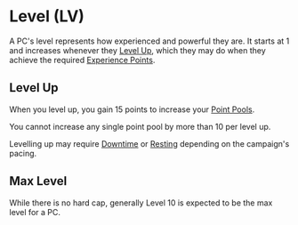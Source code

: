 # Level (LV)

A PC's level represents how experienced and powerful they are. It starts at 1 and increases whenever they [Level Up](#Level%20Up), which they may do when they achieve the required [Experience Points](Experience%20Points.md).

## Level Up

When you level up, you gain 15 points to increase your [Point Pools](../Point%20Pools/Point%20Pools.md).

You cannot increase any single point pool by more than 10 per level up.

Levelling up may require [Downtime](../../Game%20Procedures/Exploration/Downtime.md) or [Resting](../../Game%20Procedures/Core%20Procedures/Resting.md) depending on the campaign's pacing.

## Max Level

While there is no hard cap, generally Level 10 is expected to be the max level for a PC.
